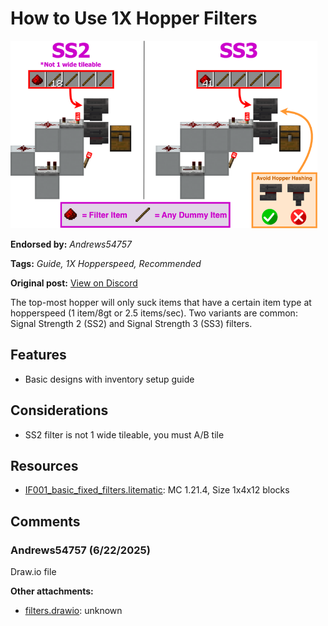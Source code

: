 # How to Use 1X Hopper Filters
<img alt="filters.png" src="images/filters.png?raw=1" height="300px">

**Endorsed by:** *Andrews54757*

**Tags:** *Guide, 1X Hopperspeed, Recommended*

**Original post:** [View on Discord](https://discord.com/channels/1375556143186837695/1388317615625212018)

The top-most hopper will only suck items that have a certain item type at hopperspeed (1 item/8gt or 2.5 items/sec). Two variants are common: Signal Strength 2 (SS2) and Signal Strength 3 (SS3) filters.
## Features
- Basic designs with inventory setup guide
## Considerations
- SS2 filter is not 1 wide tileable, you must A/B tile

## Resources
- [IF001_basic_fixed_filters.litematic](attachments/IF001_basic_fixed_filters.litematic): MC 1.21.4, Size 1x4x12 blocks

## Comments

### Andrews54757 (6/22/2025)
Draw.io file

**Other attachments:**
- [filters.drawio](comments_attachments/1386244256024498196-filters.drawio): unknown

